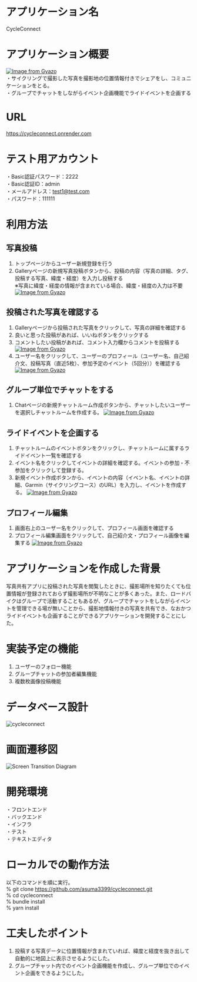 # アプリケーション名
CycleConnect

# アプリケーション概要
[![Image from Gyazo](https://i.gyazo.com/afdea41a907c8c5fcdde1c81caeaf0a8.png)](https://gyazo.com/afdea41a907c8c5fcdde1c81caeaf0a8)<br>
・サイクリングで撮影した写真を撮影地の位置情報付きでシェアをし、コミュニケーションをとる。<br>
・グループでチャットをしながらイベント企画機能でライドイベントを企画する

# URL
https://cycleconnect.onrender.com


# テスト用アカウント
・Basic認証パスワード：2222<br>
・Basic認証ID：admin<br>
・メールアドレス：test1@test.com<br>
・パスワード：111111

# 利用方法
## 写真投稿
1. トップページからユーザー新規登録を行う<br>
2. Galleryページの新規写真投稿ボタンから、投稿の内容（写真の詳細、タグ、投稿する写真、緯度・経度）を入力し投稿する<br>
※写真に緯度・経度の情報が含まれている場合、緯度・経度の入力は不要<br>
[![Image from Gyazo](https://i.gyazo.com/5708fad4a7888b070f83ffc426358c0f.gif)](https://gyazo.com/5708fad4a7888b070f83ffc426358c0f)

## 投稿された写真を確認する
1. Galleryページから投稿された写真をクリックして、写真の詳細を確認する<br>
2. 良いと思った投稿があれば、いいねボタンをクリックする<br>
3. コメントしたい投稿があれば、コメント入力欄からコメントを投稿する
[![Image from Gyazo](https://i.gyazo.com/1113fec92007165ecddf92313c289ff6.gif)](https://gyazo.com/1113fec92007165ecddf92313c289ff6)
4. ユーザー名をクリックして、ユーザーのプロフィール（ユーザー名、自己紹介文、投稿写真（直近5枚）、参加予定のイベント（5回分））を確認する
[![Image from Gyazo](https://i.gyazo.com/be96546bec04561be6830fdd5c90cbb0.gif)](https://gyazo.com/be96546bec04561be6830fdd5c90cbb0)

## グループ単位でチャットをする
1. Chatページの新規チャットルーム作成ボタンから、チャットしたいユーザーを選択しチャットルームを作成する。
[![Image from Gyazo](https://i.gyazo.com/d80b5461fc8489f442e4a12ad39203c5.gif)](https://gyazo.com/d80b5461fc8489f442e4a12ad39203c5)

## ライドイベントを企画する
1. チャットルームのイベントボタンをクリックし、チャットルームに属するライドイベント一覧を確認する
2. イベント名をクリックしてイベントの詳細を確認する。イベントの参加・不参加をクリックして登録する。
3. 新規イベント作成ボタンから、イベントの内容（イベント名、イベントの詳細、Garmin（サイクリングコース）のURL）を入力し、イベントを作成する。
[![Image from Gyazo](https://i.gyazo.com/9f00e29a6bdf6029d0d2a0a6b700e131.gif)](https://gyazo.com/9f00e29a6bdf6029d0d2a0a6b700e131)
## プロフィール編集
1. 画面右上のユーザー名をクリックして、プロフィール画面を確認する
2. プロフィール編集画面をクリックして、自己紹介文・プロフィール画像を編集する
[![Image from Gyazo](https://i.gyazo.com/a1e2f9712fb2a76efc6282f5335c3d57.gif)](https://gyazo.com/a1e2f9712fb2a76efc6282f5335c3d57)

# アプリケーションを作成した背景
写真共有アプリに投稿された写真を閲覧したときに、撮影場所を知りたくても位置情報が登録されておらず撮影場所が不明なことが多くあった。また、ロードバイクはグループで活動することもあるが、グループでチャットをしながらイベントを管理できる場が無いことから、撮影地情報付きの写真を共有でき、なおかつライドイベントも企画することができるアプリケーションを開発することにした。

# 実装予定の機能
1. ユーザーのフォロー機能
2. グループチャットの参加者編集機能
3. 複数枚画像投稿機能

# データベース設計
![cycleconnect](https://github.com/user-attachments/assets/9d0af6b3-67e6-4237-b236-3e670f415641)

# 画面遷移図
![Screen Transition Diagram](https://github.com/user-attachments/assets/f9b0deb7-042c-49b7-8e1b-bca251a8d857)

# 開発環境
・フロントエンド<br>
・バックエンド<br>
・インフラ<br>
・テスト<br>
・テキストエディタ<br>

# ローカルでの動作方法
以下のコマンドを順に実行。<br>
% git clone https://github.com/asuma3399/cycleconnect.git<br>
% cd cycleconnect<br>
% bundle install<br>
% yarn install

# 工夫したポイント
1. 投稿する写真データに位置情報が含まれていれば、緯度と経度を抜き出して自動的に地図上に表示させるようにした。
2. グループチャット内でのイベント企画機能を作成し、グループ単位でのイベント企画をできるようにした。